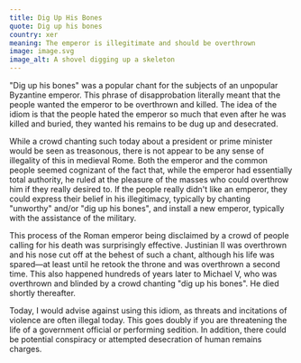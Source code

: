 ```yaml
---
title: Dig Up His Bones
quote: Dig up his bones
country: xer
meaning: The emperor is illegitimate and should be overthrown
image: image.svg
image_alt: A shovel digging up a skeleton
---
```


"Dig up his bones" was a popular chant for the subjects of an unpopular Byzantine emperor. This phrase of disapprobation literally meant that the people wanted the emperor to be overthrown and killed. The idea of the idiom is that the people hated the emperor so much that even after he was killed and buried, they wanted his remains to be dug up and desecrated.

While a crowd chanting such today about a president or prime minister would be seen as  treasonous, there is not appear to be any sense of illegality of this in medieval Rome. Both the emperor and the common people seemed cognizant of the fact that, while the emperor had essentially total authority, he ruled at the pleasure of the masses who could overthrow him if they really desired to. If the people really didn't like an emperor, they could express their belief in his illegitimacy, typically by chanting "unworthy" and/or "dig up his bones", and install a new emperor, typically with the assistance of the military.

This process of the Roman emperor being disclaimed by a crowd of people calling for his death was surprisingly effective. Justinian II was overthrown and his nose cut off at the behest of such a chant, although his life was spared—at least until he retook the throne and was overthrown a second time. This also happened hundreds of years later to Michael V, who was overthrown and blinded by a crowd chanting "dig up his bones". He died shortly thereafter.

Today, I would advise against using this idiom, as threats and incitations of violence are often illegal today. This goes doubly if you are threatening the life of a government official or performing sedition. In addition, there could be potential conspiracy or attempted desecration of human remains charges.
